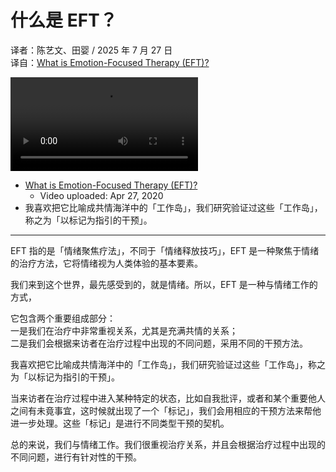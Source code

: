 # 什么是 EFT？
译者：陈艺文、田婴 / 2025 年 7 月 27 日  
译自：[What is Emotion-Focused Therapy (EFT)?](https://youtube.com/watch?v=XcymHw9AZvg)  

<div class="video-wrapper"><video src="/assets/files/what_is_eft.mp4" controls playsinline></video></div>

- [What is Emotion-Focused Therapy (EFT)?](https://youtube.com/watch?v=XcymHw9AZvg)
  - Video uploaded: Apr 27, 2020
- 我喜欢把它比喻成共情海洋中的「工作岛」，我们研究验证过这些「工作岛」，称之为「以标记为指引的干预」。

---

EFT 指的是「情绪聚焦疗法」，不同于「情绪释放技巧」，EFT 是一种聚焦于情绪的治疗方法，它将情绪视为人类体验的基本要素。

我们来到这个世界，最先感受到的，就是情绪。所以，EFT 是一种与情绪工作的方式，

它包含两个重要组成部分：  
一是我们在治疗中非常重视关系，尤其是充满共情的关系；  
二是我们会根据来访者在治疗过程中出现的不同问题，采用不同的干预方法。

我喜欢把它比喻成共情海洋中的「工作岛」，我们研究验证过这些「工作岛」，称之为「以标记为指引的干预」。

当来访者在治疗过程中进入某种特定的状态，比如自我批评，或者和某个重要他人之间有未竟事宜，这时候就出现了一个「标记」，我们会用相应的干预方法来帮他进一步处理。这些「标记」是进行不同类型干预的契机。

总的来说，我们与情绪工作。我们很重视治疗关系，并且会根据治疗过程中出现的不同问题，进行有针对性的干预。
